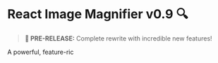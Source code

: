 # React Image Magnifier v0.9 🔍

> **🚀 PRE-RELEASE:** Complete rewrite with incredible new features!

A powerful, feature-ric